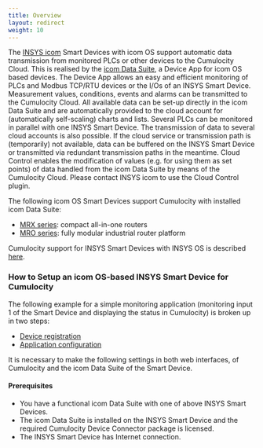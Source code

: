 ```yaml
---
title: Overview
layout: redirect
weight: 10
---
```


The [INSYS icom](http://www.insys-icom.com/) Smart Devices with icom OS support automatic data transmission from monitored PLCs or other devices to the Cumulocity Cloud. This is realised by the [icom Data Suite](https://www.insys-icom.de/icom-data-suite), a Device App for icom OS based devices. The Device App allows an easy and efficient monitoring of PLCs and Modbus TCP/RTU devices or the I/Os of an INSYS Smart Device. Measurement values, conditions, events and alarms can be transmitted to the Cumulocity Cloud. All available data can be set-up directly in the icom Data Suite and are automatically provided to the cloud account for (automatically self-scaling) charts and lists. Several PLCs can be monitored in parallel with one INSYS Smart Device. The transmission of data to several cloud accounts is also possible. If the cloud service or transmission path is (temporarily) not available, data can be buffered on the INSYS Smart Device or transmitted via redundant transmission paths in the meantime. Cloud Control enables the modification of values (e.g. for using them as set points) of data handled from the icom Data Suite by means of the Cumulocity Cloud. Please contact INSYS icom to use the Cloud Control plugin.

The following icom OS Smart Devices support Cumulocity with installed icom Data Suite:

* [MRX series](http://insys-icom.com/mrx): compact all-in-one routers
* [MRO series](http://insys-icom.com/mro): fully modular industrial router platform

Cumulocity support for INSYS Smart Devices with INSYS OS is described [here](/guides/images/devices/insys).

### How to Setup an icom OS-based INSYS Smart Device for Cumulocity

The following example for a simple monitoring application (monitoring input 1 of the Smart Device and displaying the status in Cumulocity) is broken up in two steps:

* [Device registration](/guides/images/devices/icom#device-registration)
* [Application configuration](/guides/images/devices/icom#application-configuration)

It is necessary to make the following settings in both web interfaces, of Cumulocity and the icom Data Suite of the Smart Device.

#### Prerequisites

* You have a functional icom Data Suite with one of above INSYS Smart Devices.
* The icom Data Suite is installed on the INSYS Smart Device and the required Cumulocity Device Connector package is licensed.
* The INSYS Smart Device has Internet connection.